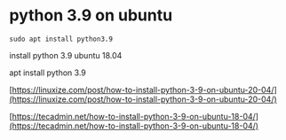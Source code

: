# python 3.9 on ubuntu

```
sudo apt install python3.9 
```

install python 3.9 ubuntu 18.04

apt install python 3.9

[https://linuxize.com/post/how-to-install-python-3-9-on-ubuntu-20-04/](https://linuxize.com/post/how-to-install-python-3-9-on-ubuntu-20-04/)

[https://tecadmin.net/how-to-install-python-3-9-on-ubuntu-18-04/](https://tecadmin.net/how-to-install-python-3-9-on-ubuntu-18-04/)


